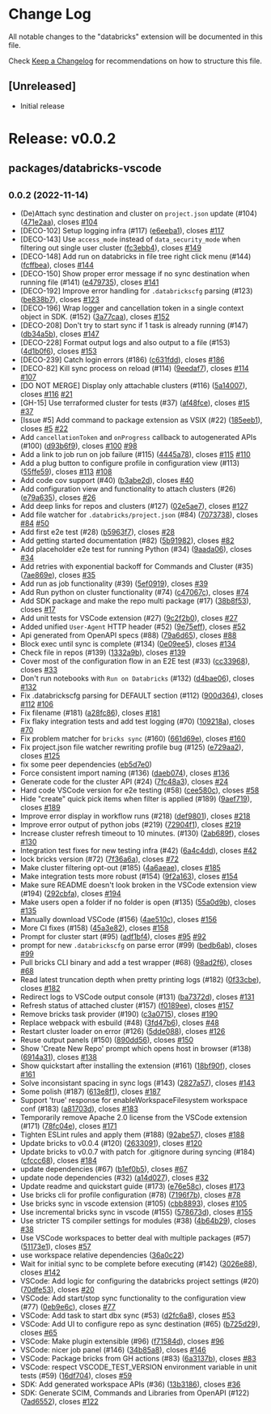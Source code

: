 # Change Log

All notable changes to the "databricks" extension will be documented in this file.

Check [Keep a Changelog](http://keepachangelog.com/) for recommendations on how to structure this file.

## [Unreleased]

-   Initial release

# Release: v0.0.2

## packages/databricks-vscode

## <small>0.0.2 (2022-11-14)</small>

-   (De)Attach sync destination and cluster on `project.json` update (#104) ([471e2aa](https://github.com/databricks/databricks-vscode/commit/471e2aa)), closes [#104](https://github.com/databricks/databricks-vscode/issues/104)
-   [DECO-102] Setup logging infra (#117) ([e6eeba1](https://github.com/databricks/databricks-vscode/commit/e6eeba1)), closes [#117](https://github.com/databricks/databricks-vscode/issues/117)
-   [DECO-143] Use `access_mode` instead of `data_security_mode` when filtering out single user cluster ([fc3ebb4](https://github.com/databricks/databricks-vscode/commit/fc3ebb4)), closes [#149](https://github.com/databricks/databricks-vscode/issues/149)
-   [DECO-148] Add run on databricks in file tree right click menu (#144) ([fcffbea](https://github.com/databricks/databricks-vscode/commit/fcffbea)), closes [#144](https://github.com/databricks/databricks-vscode/issues/144)
-   [DECO-150] Show proper error message if no sync destination when running file (#141) ([e479735](https://github.com/databricks/databricks-vscode/commit/e479735)), closes [#141](https://github.com/databricks/databricks-vscode/issues/141)
-   [DECO-192] Improve error handling for `.databrickscfg` parsing (#123) ([be838b7](https://github.com/databricks/databricks-vscode/commit/be838b7)), closes [#123](https://github.com/databricks/databricks-vscode/issues/123)
-   [DECO-196] Wrap logger and cancellation token in a single context object in SDK. (#152) ([3a77caa](https://github.com/databricks/databricks-vscode/commit/3a77caa)), closes [#152](https://github.com/databricks/databricks-vscode/issues/152)
-   [DECO-208] Don't try to start sync if 1 task is already running (#147) ([db34a5b](https://github.com/databricks/databricks-vscode/commit/db34a5b)), closes [#147](https://github.com/databricks/databricks-vscode/issues/147)
-   [DECO-228] Format output logs and also output to a file (#153) ([4d1b0f6](https://github.com/databricks/databricks-vscode/commit/4d1b0f6)), closes [#153](https://github.com/databricks/databricks-vscode/issues/153)
-   [DECO-239] Catch login errors (#186) ([c631fdd](https://github.com/databricks/databricks-vscode/commit/c631fdd)), closes [#186](https://github.com/databricks/databricks-vscode/issues/186)
-   [DECO-82] Kill sync process on reload (#114) ([9eedaf7](https://github.com/databricks/databricks-vscode/commit/9eedaf7)), closes [#114](https://github.com/databricks/databricks-vscode/issues/114) [#107](https://github.com/databricks/databricks-vscode/issues/107)
-   [DO NOT MERGE] Display only attachable clusters (#116) ([5a14007](https://github.com/databricks/databricks-vscode/commit/5a14007)), closes [#116](https://github.com/databricks/databricks-vscode/issues/116) [#21](https://github.com/databricks/databricks-vscode/issues/21)
-   [GH-15] Use terraformed cluster for tests (#37) ([af48fce](https://github.com/databricks/databricks-vscode/commit/af48fce)), closes [#15](https://github.com/databricks/databricks-vscode/issues/15) [#37](https://github.com/databricks/databricks-vscode/issues/37)
-   [Issue #5] Add command to package extension as VSIX (#22) ([185eeb1](https://github.com/databricks/databricks-vscode/commit/185eeb1)), closes [#5](https://github.com/databricks/databricks-vscode/issues/5) [#22](https://github.com/databricks/databricks-vscode/issues/22)
-   Add `cancellationToken` and `onProgress` callback to autogenerated APIs (#100) ([d93b6f9](https://github.com/databricks/databricks-vscode/commit/d93b6f9)), closes [#100](https://github.com/databricks/databricks-vscode/issues/100) [#98](https://github.com/databricks/databricks-vscode/issues/98)
-   Add a link to job run on job failure (#115) ([4445a78](https://github.com/databricks/databricks-vscode/commit/4445a78)), closes [#115](https://github.com/databricks/databricks-vscode/issues/115) [#110](https://github.com/databricks/databricks-vscode/issues/110)
-   Add a plug button to configure profile in configuration view (#113) ([55ffe59](https://github.com/databricks/databricks-vscode/commit/55ffe59)), closes [#113](https://github.com/databricks/databricks-vscode/issues/113) [#108](https://github.com/databricks/databricks-vscode/issues/108)
-   Add code cov support (#40) ([b3abe2d](https://github.com/databricks/databricks-vscode/commit/b3abe2d)), closes [#40](https://github.com/databricks/databricks-vscode/issues/40)
-   Add configuration view and functionality to attach clusters (#26) ([e79a635](https://github.com/databricks/databricks-vscode/commit/e79a635)), closes [#26](https://github.com/databricks/databricks-vscode/issues/26)
-   Add deep links for repos and clusters (#127) ([02e5ae7](https://github.com/databricks/databricks-vscode/commit/02e5ae7)), closes [#127](https://github.com/databricks/databricks-vscode/issues/127)
-   Add file watcher for `.databricks/project.json` (#84) ([7073738](https://github.com/databricks/databricks-vscode/commit/7073738)), closes [#84](https://github.com/databricks/databricks-vscode/issues/84) [#50](https://github.com/databricks/databricks-vscode/issues/50)
-   Add first e2e test (#28) ([b5963f7](https://github.com/databricks/databricks-vscode/commit/b5963f7)), closes [#28](https://github.com/databricks/databricks-vscode/issues/28)
-   Add getting started documentation (#82) ([5b91982](https://github.com/databricks/databricks-vscode/commit/5b91982)), closes [#82](https://github.com/databricks/databricks-vscode/issues/82)
-   Add placeholder e2e test for running Python (#34) ([9aada06](https://github.com/databricks/databricks-vscode/commit/9aada06)), closes [#34](https://github.com/databricks/databricks-vscode/issues/34)
-   Add retries with exponential backoff for Commands and Cluster (#35) ([7ae869e](https://github.com/databricks/databricks-vscode/commit/7ae869e)), closes [#35](https://github.com/databricks/databricks-vscode/issues/35)
-   Add run as job functionality (#39) ([5ef0919](https://github.com/databricks/databricks-vscode/commit/5ef0919)), closes [#39](https://github.com/databricks/databricks-vscode/issues/39)
-   Add Run python on cluster functionality (#74) ([c47067c](https://github.com/databricks/databricks-vscode/commit/c47067c)), closes [#74](https://github.com/databricks/databricks-vscode/issues/74)
-   Add SDK package and make the repo multi package (#17) ([38b8f53](https://github.com/databricks/databricks-vscode/commit/38b8f53)), closes [#17](https://github.com/databricks/databricks-vscode/issues/17)
-   Add unit tests for VSCode extension (#27) ([9c2f2b0](https://github.com/databricks/databricks-vscode/commit/9c2f2b0)), closes [#27](https://github.com/databricks/databricks-vscode/issues/27)
-   Added unified `User-Agent` HTTP header (#52) ([9e75eff](https://github.com/databricks/databricks-vscode/commit/9e75eff)), closes [#52](https://github.com/databricks/databricks-vscode/issues/52)
-   Api generated from OpenAPI specs (#88) ([79a6d65](https://github.com/databricks/databricks-vscode/commit/79a6d65)), closes [#88](https://github.com/databricks/databricks-vscode/issues/88)
-   Block exec until sync is complete (#134) ([0e09ee5](https://github.com/databricks/databricks-vscode/commit/0e09ee5)), closes [#134](https://github.com/databricks/databricks-vscode/issues/134)
-   Check file in repos (#139) ([1332a9b](https://github.com/databricks/databricks-vscode/commit/1332a9b)), closes [#139](https://github.com/databricks/databricks-vscode/issues/139)
-   Cover most of the configuration flow in an E2E test (#33) ([cc33968](https://github.com/databricks/databricks-vscode/commit/cc33968)), closes [#33](https://github.com/databricks/databricks-vscode/issues/33)
-   Don't run notebooks with `Run on Databricks` (#132) ([d4bae06](https://github.com/databricks/databricks-vscode/commit/d4bae06)), closes [#132](https://github.com/databricks/databricks-vscode/issues/132)
-   Fix .databrickscfg parsing for DEFAULT section (#112) ([900d364](https://github.com/databricks/databricks-vscode/commit/900d364)), closes [#112](https://github.com/databricks/databricks-vscode/issues/112) [#106](https://github.com/databricks/databricks-vscode/issues/106)
-   Fix filename (#181) ([a28fc86](https://github.com/databricks/databricks-vscode/commit/a28fc86)), closes [#181](https://github.com/databricks/databricks-vscode/issues/181)
-   Fix flaky integration tests and add test logging (#70) ([109218a](https://github.com/databricks/databricks-vscode/commit/109218a)), closes [#70](https://github.com/databricks/databricks-vscode/issues/70)
-   Fix problem matcher for `bricks sync` (#160) ([661d69e](https://github.com/databricks/databricks-vscode/commit/661d69e)), closes [#160](https://github.com/databricks/databricks-vscode/issues/160)
-   Fix project.json file watcher rewriting profile bug (#125) ([e729aa2](https://github.com/databricks/databricks-vscode/commit/e729aa2)), closes [#125](https://github.com/databricks/databricks-vscode/issues/125)
-   fix some peer dependencies ([eb5d7e0](https://github.com/databricks/databricks-vscode/commit/eb5d7e0))
-   Force consistent import naming (#136) ([daeb074](https://github.com/databricks/databricks-vscode/commit/daeb074)), closes [#136](https://github.com/databricks/databricks-vscode/issues/136)
-   Generate code for the cluster API (#24) ([7fc48a3](https://github.com/databricks/databricks-vscode/commit/7fc48a3)), closes [#24](https://github.com/databricks/databricks-vscode/issues/24)
-   Hard code VSCode version for e2e testing (#58) ([cee580c](https://github.com/databricks/databricks-vscode/commit/cee580c)), closes [#58](https://github.com/databricks/databricks-vscode/issues/58)
-   Hide "create" quick pick items when filter is applied (#189) ([9aef719](https://github.com/databricks/databricks-vscode/commit/9aef719)), closes [#189](https://github.com/databricks/databricks-vscode/issues/189)
-   Improve error display in workflow runs (#218) ([def9801](https://github.com/databricks/databricks-vscode/commit/def9801)), closes [#218](https://github.com/databricks/databricks-vscode/issues/218)
-   Improve error output of python jobs (#219) ([72904f1](https://github.com/databricks/databricks-vscode/commit/72904f1)), closes [#219](https://github.com/databricks/databricks-vscode/issues/219)
-   Increase cluster refresh timeout to 10 minutes. (#130) ([2ab689f](https://github.com/databricks/databricks-vscode/commit/2ab689f)), closes [#130](https://github.com/databricks/databricks-vscode/issues/130)
-   Integration test fixes for new testing infra (#42) ([6a4c4dd](https://github.com/databricks/databricks-vscode/commit/6a4c4dd)), closes [#42](https://github.com/databricks/databricks-vscode/issues/42)
-   lock bricks version (#72) ([7f36a6a](https://github.com/databricks/databricks-vscode/commit/7f36a6a)), closes [#72](https://github.com/databricks/databricks-vscode/issues/72)
-   Make cluster filtering opt-out (#185) ([4a6aeae](https://github.com/databricks/databricks-vscode/commit/4a6aeae)), closes [#185](https://github.com/databricks/databricks-vscode/issues/185)
-   Make integration tests more robust (#154) ([9f2a163](https://github.com/databricks/databricks-vscode/commit/9f2a163)), closes [#154](https://github.com/databricks/databricks-vscode/issues/154)
-   Make sure README doesn't look broken in the VSCode extension view (#194) ([292cbfa](https://github.com/databricks/databricks-vscode/commit/292cbfa)), closes [#194](https://github.com/databricks/databricks-vscode/issues/194)
-   Make users open a folder if no folder is open (#135) ([55a0d9b](https://github.com/databricks/databricks-vscode/commit/55a0d9b)), closes [#135](https://github.com/databricks/databricks-vscode/issues/135)
-   Manually download VSCode (#156) ([4ae510c](https://github.com/databricks/databricks-vscode/commit/4ae510c)), closes [#156](https://github.com/databricks/databricks-vscode/issues/156)
-   More CI fixes (#158) ([45a3e82](https://github.com/databricks/databricks-vscode/commit/45a3e82)), closes [#158](https://github.com/databricks/databricks-vscode/issues/158)
-   Prompt for cluster start (#95) ([adf1bf4](https://github.com/databricks/databricks-vscode/commit/adf1bf4)), closes [#95](https://github.com/databricks/databricks-vscode/issues/95) [#92](https://github.com/databricks/databricks-vscode/issues/92)
-   prompt for new `.databrickscfg` on parse error (#99) ([bedb6ab](https://github.com/databricks/databricks-vscode/commit/bedb6ab)), closes [#99](https://github.com/databricks/databricks-vscode/issues/99)
-   Pull bricks CLI binary and add a test wrapper (#68) ([98ad2f6](https://github.com/databricks/databricks-vscode/commit/98ad2f6)), closes [#68](https://github.com/databricks/databricks-vscode/issues/68)
-   Read latest truncation depth when pretty printing logs (#182) ([0f33cbe](https://github.com/databricks/databricks-vscode/commit/0f33cbe)), closes [#182](https://github.com/databricks/databricks-vscode/issues/182)
-   Redirect logs to VSCode output console (#131) ([ba7372d](https://github.com/databricks/databricks-vscode/commit/ba7372d)), closes [#131](https://github.com/databricks/databricks-vscode/issues/131)
-   Refresh status of attached cluster (#157) ([f0189ee](https://github.com/databricks/databricks-vscode/commit/f0189ee)), closes [#157](https://github.com/databricks/databricks-vscode/issues/157)
-   Remove bricks task provider (#190) ([c3a0715](https://github.com/databricks/databricks-vscode/commit/c3a0715)), closes [#190](https://github.com/databricks/databricks-vscode/issues/190)
-   Replace webpack with esbuild (#48) ([3fd47b6](https://github.com/databricks/databricks-vscode/commit/3fd47b6)), closes [#48](https://github.com/databricks/databricks-vscode/issues/48)
-   Restart cluster loader on error (#126) ([5dde088](https://github.com/databricks/databricks-vscode/commit/5dde088)), closes [#126](https://github.com/databricks/databricks-vscode/issues/126)
-   Reuse output panels (#150) ([890dd56](https://github.com/databricks/databricks-vscode/commit/890dd56)), closes [#150](https://github.com/databricks/databricks-vscode/issues/150)
-   Show 'Create New Repo' prompt which opens host in browser (#138) ([6914a31](https://github.com/databricks/databricks-vscode/commit/6914a31)), closes [#138](https://github.com/databricks/databricks-vscode/issues/138)
-   Show quickstart after installing the extension (#161) ([18bf90f](https://github.com/databricks/databricks-vscode/commit/18bf90f)), closes [#161](https://github.com/databricks/databricks-vscode/issues/161)
-   Solve inconsistant spacing in sync logs (#143) ([2827a57](https://github.com/databricks/databricks-vscode/commit/2827a57)), closes [#143](https://github.com/databricks/databricks-vscode/issues/143)
-   Some polish (#187) ([613e8f1](https://github.com/databricks/databricks-vscode/commit/613e8f1)), closes [#187](https://github.com/databricks/databricks-vscode/issues/187)
-   Support 'true' response for enableWorkspaceFilesystem workspace conf (#183) ([a81703d](https://github.com/databricks/databricks-vscode/commit/a81703d)), closes [#183](https://github.com/databricks/databricks-vscode/issues/183)
-   Temporarily remove Apache 2.0 license from the VSCode extension (#171) ([78fc04e](https://github.com/databricks/databricks-vscode/commit/78fc04e)), closes [#171](https://github.com/databricks/databricks-vscode/issues/171)
-   Tighten ESLint rules and apply them (#188) ([92abe57](https://github.com/databricks/databricks-vscode/commit/92abe57)), closes [#188](https://github.com/databricks/databricks-vscode/issues/188)
-   Update bricks to v0.0.4 (#120) ([2633091](https://github.com/databricks/databricks-vscode/commit/2633091)), closes [#120](https://github.com/databricks/databricks-vscode/issues/120)
-   Update bricks to v0.0.7 with patch for .gitignore during syncing (#184) ([cfccc68](https://github.com/databricks/databricks-vscode/commit/cfccc68)), closes [#184](https://github.com/databricks/databricks-vscode/issues/184)
-   update dependencies (#67) ([b1ef0b5](https://github.com/databricks/databricks-vscode/commit/b1ef0b5)), closes [#67](https://github.com/databricks/databricks-vscode/issues/67)
-   update node dependencies (#32) ([a14d027](https://github.com/databricks/databricks-vscode/commit/a14d027)), closes [#32](https://github.com/databricks/databricks-vscode/issues/32)
-   Update readme and quickstart guide (#173) ([e76e58c](https://github.com/databricks/databricks-vscode/commit/e76e58c)), closes [#173](https://github.com/databricks/databricks-vscode/issues/173)
-   Use bricks cli for profile configuration (#78) ([7196f7b](https://github.com/databricks/databricks-vscode/commit/7196f7b)), closes [#78](https://github.com/databricks/databricks-vscode/issues/78)
-   Use bricks sync in vscode extension (#105) ([cbb8893](https://github.com/databricks/databricks-vscode/commit/cbb8893)), closes [#105](https://github.com/databricks/databricks-vscode/issues/105)
-   Use incremental bricks sync in vscode (#155) ([578673d](https://github.com/databricks/databricks-vscode/commit/578673d)), closes [#155](https://github.com/databricks/databricks-vscode/issues/155)
-   Use stricter TS compiler settings for modules (#38) ([4b64b29](https://github.com/databricks/databricks-vscode/commit/4b64b29)), closes [#38](https://github.com/databricks/databricks-vscode/issues/38)
-   Use VSCode workspaces to better deal with multiple packages (#57) ([51173e1](https://github.com/databricks/databricks-vscode/commit/51173e1)), closes [#57](https://github.com/databricks/databricks-vscode/issues/57)
-   use workspace relative dependencies ([36a0c22](https://github.com/databricks/databricks-vscode/commit/36a0c22))
-   Wait for initial sync to be complete before executing (#142) ([3026e88](https://github.com/databricks/databricks-vscode/commit/3026e88)), closes [#142](https://github.com/databricks/databricks-vscode/issues/142)
-   VSCode: Add logic for configuring the databricks project settings (#20) ([70dfe53](https://github.com/databricks/databricks-vscode/commit/70dfe53)), closes [#20](https://github.com/databricks/databricks-vscode/issues/20)
-   VSCode: Add start/stop sync functionality to the configuration view (#77) ([0eb9e6c](https://github.com/databricks/databricks-vscode/commit/0eb9e6c)), closes [#77](https://github.com/databricks/databricks-vscode/issues/77)
-   VSCode: Add task to start dbx sync (#53) ([d2fc6a8](https://github.com/databricks/databricks-vscode/commit/d2fc6a8)), closes [#53](https://github.com/databricks/databricks-vscode/issues/53)
-   VSCode: Add UI to configure repo as sync destination (#65) ([b725d29](https://github.com/databricks/databricks-vscode/commit/b725d29)), closes [#65](https://github.com/databricks/databricks-vscode/issues/65)
-   VSCode: Make plugin extensible (#96) ([f71584d](https://github.com/databricks/databricks-vscode/commit/f71584d)), closes [#96](https://github.com/databricks/databricks-vscode/issues/96)
-   VSCode: nicer job panel (#146) ([34b85a8](https://github.com/databricks/databricks-vscode/commit/34b85a8)), closes [#146](https://github.com/databricks/databricks-vscode/issues/146)
-   VSCode: Package bricks from GH actions (#83) ([6a3137b](https://github.com/databricks/databricks-vscode/commit/6a3137b)), closes [#83](https://github.com/databricks/databricks-vscode/issues/83)
-   VSCode: respect VSCODE_TEST_VERSION environment variable in unit tests (#59) ([16df704](https://github.com/databricks/databricks-vscode/commit/16df704)), closes [#59](https://github.com/databricks/databricks-vscode/issues/59)
-   SDK: Add generated workspace APIs (#36) ([13b3186](https://github.com/databricks/databricks-vscode/commit/13b3186)), closes [#36](https://github.com/databricks/databricks-vscode/issues/36)
-   SDK: Generate SCIM, Commands and Libraries from OpenAPI (#122) ([7ad6552](https://github.com/databricks/databricks-vscode/commit/7ad6552)), closes [#122](https://github.com/databricks/databricks-vscode/issues/122)
